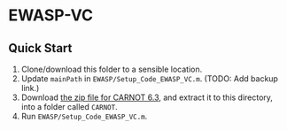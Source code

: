 # EWASP-VC

## Quick Start

1. Clone/download this folder to a sensible location.
2. Update `mainPath` in `EWASP/Setup_Code_EWASP_VC.m`. (TODO: Add backup link.)
3. Download [the zip file for CARNOT 6.3](https://fh-aachen.sciebo.de/index.php/s/0hxub0iIJrui3ED?path=%2FVersionsarchiv), and extract it to this directory, into a folder called `CARNOT`.
4. Run `EWASP/Setup_Code_EWASP_VC.m`.
